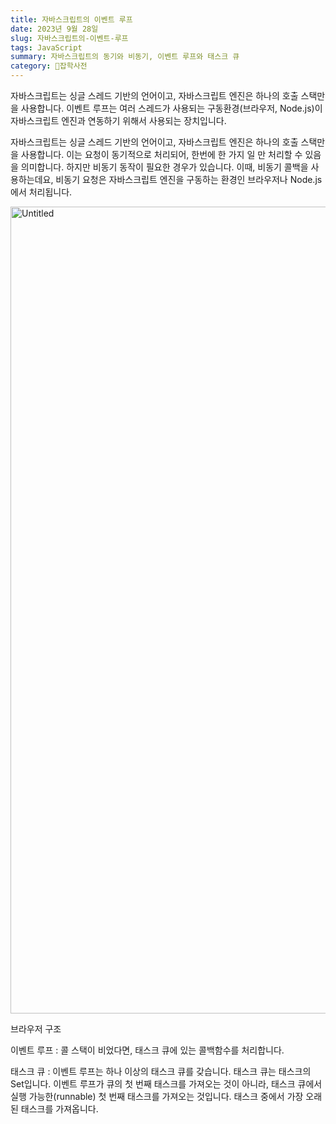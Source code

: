 ```yaml
---
title: 자바스크립트의 이벤트 루프
date: 2023년 9월 28일
slug: 자바스크립트의-이벤트-루프
tags: JavaScript
summary: 자바스크립트의 동기와 비동기, 이벤트 루프와 태스크 큐
category: 🙏잡학사전
---
```


자바스크립트는 싱글 스레드 기반의 언어이고, 자바스크립트 엔진은 하나의 호출 스택만을 사용합니다. 이벤트 루프는 여러 스레드가 사용되는 구동환경(브라우저, Node.js)이 자바스크립트 엔진과 연동하기 위해서 사용되는 장치입니다.

자바스크립트는 싱글 스레드 기반의 언어이고, 자바스크립트 엔진은 하나의 호출 스택만을 사용합니다. 이는 요청이 동기적으로 처리되어, 한번에 한 가지 일 만 처리할 수 있음을 의미합니다. 하지만 비동기 동작이 필요한 경우가 있습니다. 이때, 비동기 콜백을 사용하는데요, 비동기 요청은 자바스크립트 엔진을 구동하는 환경인 브라우저나 Node.js에서 처리됩니다.

<img width="1291" alt="Untitled" src="https://github.com/shyjnnn/shyjnnn.dev/assets/81355590/7a777ddc-d137-4a73-b547-de11c35bb99a">

브라우저 구조

이벤트 루프 : 콜 스택이 비었다면, 태스크 큐에 있는 콜백함수를 처리합니다.

태스크 큐 : 이벤트 루프는 하나 이상의 태스크 큐를 갖습니다. 태스크 큐는 태스크의 Set입니다. 이벤트 루프가 큐의 첫 번째 태스크를 가져오는 것이 아니라, 태스크 큐에서 실행 가능한(runnable) 첫 번째 태스크를 가져오는 것입니다. 태스크 중에서 가장 오래된 태스크를 가져옵니다.
